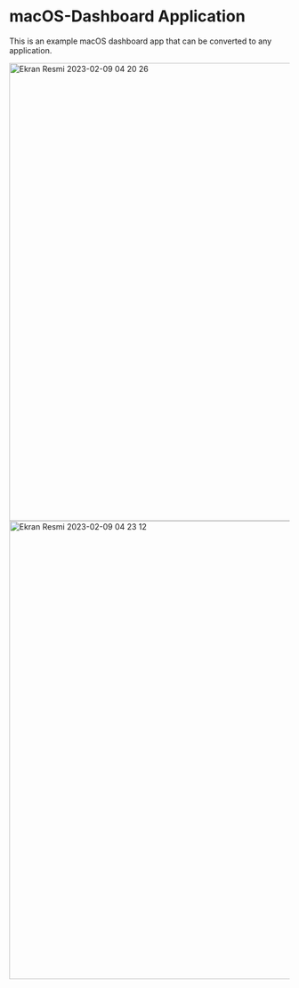 # macOS-Dashboard Application
This is an example macOS dashboard app that can be converted to any application.


<img width="823" alt="Ekran Resmi 2023-02-09 04 20 26" src="https://user-images.githubusercontent.com/72749463/217690582-8087c1ba-3030-4daf-a0a7-9bcf2b6232ad.png">
<img width="824" alt="Ekran Resmi 2023-02-09 04 23 12" src="https://user-images.githubusercontent.com/72749463/217690769-02769b4d-e561-4951-ada2-9cd639dfd263.png">

